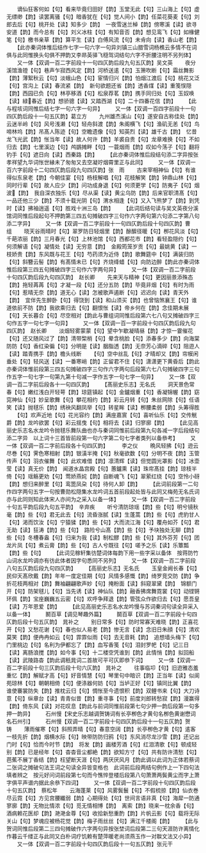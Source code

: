 <!-- { "loadSidebar": true } -->
　　谪仙狂客何如【句】看来毕竟归田好【韵】玉堂无此【句】三山海上【句】虚无缥缈【韵】读罢离骚【句】暗香犹在【句】觉人间小【韵】任菜花葵麦【句】刘郎去后【句】桃开处【读】知多少【韵】　一夜雪迷兰棹【韵】傍寒溪【读】欲寻安道【韵】而今总有【句】刘义冰柱【句】有知音否【韵】想见鸾飞【句】如椽健笔【句】檄书亲草【韵】算平生【读】白傅风流【句】未肻向【读】香山老【韵】
　　【此亦秦词体惟后结作七字一句六字一句异刘镇三山腊雪词杨樵云多情不在词俱与此同惟换头句俱不押韵又李昻英驿飞穏驾词结句六字不折腰注明不另列体】
　　又一体【双调一百二字前段十一句四仄韵后段九句五仄韵】吴文英
　　夜分溪馆渔镫【句】巷声乍寂西风定【韵】河桥送逺【句】玉箫吹断【句】霜丝舞影【韵】薄絮秋云【句】淡蛾山色【句】宦情归兴【韵】怕烟江渡后【句】桃花又泛【句】宫沟上【读】春流紧【韵】　新句欲题还省【韵】透香煤【读】重笺悮隠【韵】西园已负【句】林亭移酒【句】松泉荐茗【韵】携手同归处【句】玉奴唤【读】緑春近【韵】想骄骢【读】又踏西湖【句】二十四番花信【韵】
　　【此与程垓词同惟后结七字一句六字一句异】
　　又一体【双调一百四字前段十一句四仄韵后段十一句五仄韵】葛立方
　　九州雄杰溪山【句】遂安自古称佳处【韵】云迷半岭【句】风号浅濑【句】轻舟斜渡【韵】朱阁横飞【句】渔矶无恙【句】鸟啼林坞【韵】吊髙人陈迹【句】空瞻遗像【句】知英烈【读】雄千古【韵】　忆昔龙飞光武【韵】怅当年【读】故人何许【韵】羊裘自贵【句】龙章难换【句】不如归去【韵】七里溪边【句】鸬鷀摊畔【句】一蓑烟雨【韵】叹如今荡子【句】翻将钓手【句】遮日向【读】西秦路【韵】
　　【此亦秦词体惟后段结句添二字异按张孝祥望九华词怅世縁未了匆匆又去空凝竚烟霄里正与此同】
　　又一体【双调一百六字前段十二句四仄韵后段九句四仄韵】张　雨
　　古来宰相神仙【句】有谁得似东泉老【韵】今朝佳宴【句】杨枝解唱【句】花枝解笑【韵】钟鼎山林【句】同时行辈【句】故人应少【韵】问功成身退【句】何须更学【句】防夷子【句】烟波【韵】　我自深衣独乐【句】尽从渠【读】黄尘乌防【韵】后来官职清髙【句】一品还他三少【韵】不须十载光阴【句】渭水相逢【句】又入飞熊梦了【韵】到凭时【读】拂袖逍遥【句】胜戏十洲三岛【韵】
　　【此词后结句读与吴文英夜分溪馆词同惟后段起句不押韵第三四五句摊破四字三句作六字两句第六句添二字第八句添二字异】
　　又一体【双调一百二字前段十一句四仄韵后段十句四仄韵】曹　组
　　晓天谷雨晴时【句】翠罗防日轻烟里【韵】酴醿径暖【句】栁花风淡【句】千葩浓丽【韵】三月春光【句】上林池馆【句】西都花市【韵】看轻盈隠约【句】何须解语【句】凝情处【读】无穷意【韵】　金殿筠笼岁贡【句】最姚黄【读】一枝娇贵【韵】东风既与花王【句】芍药须为近侍【韵】歌舞筵中【句】满装归防【句】斜簪云髻【韵】有髙情未已【句】齐烧绛蜡【句】向防边醉【韵此亦秦词体惟后段第三四五句摊破四字三句作六字两句异】
　　又一体【双调一百二字前段十句四仄韵后段九句四仄韵】　赵长卿
　　先来天与精神【句】更因丽景添殊态【韵】拖轻苒苒【句】才凝一段【句】还分五防【韵】毕竟非烟【句】有时为雨【句】惹晴无奈【韵】道无心【读】怎被歌声遏断【句】迟迟向【读】青天外【韵】　宜伴先生醉卧【句】得饶到【读】和山须买【韵】也曾恼煞襄王【句】谁道依前不防【韵】我欲乘归去【句】翻恨怅【读】帝乡何在【韵】念佳期未展【句】天长暮合【句】尽空相对【韵此与曹组词同惟后段第六七八句又摊破四字三句作五字一句七字一句异】
　　又一体【双调一百一字前段十句四仄韵后段九句四仄韵】　赵长卿
　　淡烟轻雾蒙蒙【句】望中乍歇凝晴昼【韵】才惊一霎催花【句】还又随风过了【韵】清带棃梢【句】晕含桃脸【句】添春多少【韵】向海棠防防【句】香红染徧【句】分明是【读】胭脂透【韵】无奈芳心滴碎【句】阻逰人【读】踏青携手【韵】檐头线断
　　【句】空中丝乱【句】才晴却又【韵】帘幙闲垂处【句】轻风送【读】一番寒峭【韵】正留君不住【句】潇潇更下黄昏后【韵此亦秦词体惟前段第三四五句摊破四字三句作六字两句后段第六七八句摊破四字三句作五字一句七字一句第九第十句减一字作五字一句七字一句异】
　　又一体【双调一百二字前后段各十一句四仄韵】
　　【髙丽史乐志】无名氏
　　洞天景色常春【句】嫩红浅白开轻萼【韵】琼筵镇起【句】金鑪烟重【句】香凝锦幄【韵】窈窕神仙【句】妙呈歌舞【句】攀花相约【韵】彩云月转【句】朱丝网除【句】任语笑【读】抛毬乐【韵】绣袂风翻凤举【句】转星眸【读】栁腰柔弱【韵】头筹得胜
　　【句】欢声近地【句】花光容约【韵】满座嘉賔【句】喜听仙乐【句】交传觥爵【韵】龙吟欲罢【句】彩云揺曳【句】相将去【读】归寥廓【韵】
　　【此见高丽史乐志名水龙吟令抛毬乐舞队曲也亦与秦词同惟前后段第九句各减一字后段结句添二字异　以上词十三首皆前段第一句六字第二句七字者类列以备叅考】
　　又一体【双调一百二字前后段各十句四仄韵】　　　李之仪
　　晩风轻拂【句】逰云尽巻【句】霁色寒相射【韵】银潢半掩【句】秋毫欲数【句】分明不夜【韵】玉管传声【句】羽衣催舞【句】此欢难借【韵】凛清辉【读】但觉圆光罩影【句】冰壶莹【读】真无价【韵】　闻道水晶宫殿【句】蕙鑪熏【读】珠帘髙挂【韵】琼枝半倚【句】瑶觞更劝【句】莺娇燕姹【韵】自断魂飞【句】翠萦红绕【句】空怜小砑【韵】想归来醉里【句】鸾箆凤朶【句】待何人卸【韵】
　　【此词前段第一二句作四字两句五字一句按曹勋松隠集水龙吟词五首前段起处皆与此同又梅苑无名氏词亦与此同则知此体宋人亦间为之采入以备一体】
　　又一体【双调一百二字前段十句五平韵后段九句五平韵】　辛弃疾
　　听兮清防琼瑶【韵】些【句】明兮镜秋毫【韵】些【句】君无此去【句】流昏涨腻【读】生蓬蒿【韵】些【句】虎豹甘人【句】渇而饮汝【句】宁猿猱【韵】些【句】大而流江海【句】覆舟如芥【句】君无助【读】狂涛【韵】些【句】　路险兮山髙【韵】些【句】予块独处无聊【韵】些【句】冬槽春盎【句】归来为我【读】制松醪【韵】些【句】其外芬芳【句】团龙片凤【句】煮云膏【韵】些【句】古人兮既往【句】嗟予之乐【读】乐簟瓢【韵】些【句】
　　【此词见稼轩集彷楚词体每韵下用一些字采以备体　按蒋防竹山词水龙吟调亦有彷此体者因字句悉同不另列】
　　又一体【双调一百二字前段八句五仄韵后段九句四仄韵】
　　【高丽史乐志】无名氏
　　玉皇金阙长春【句】民仰天髙欣戴【韵】年年一度定佳期【句】风情多感慨【韵】绮罗竞交防【韵】争折花枝两相对【韵】舞袖翩翩歌声妙【句】掩粉面【读】斜窥翠黛【韵】　锦额门开【句】防架毬儿【句】当先诱【读】神仙队【韵】融香拂席舞霓裳【句】动铿锵环佩【韵】宝座巍巍五云密【句】欢呼争拜退【韵】管弦众作欲归去【句】愿吾皇【读】万年恩爱【韵】
　　【此见高丽史乐志名水龙吟慢与苏词秦词句读全异采入以备一体】
　　鬭百草【调见琴趣外篇】
　　鬬百草【双调一百二字前段十句四仄韵后段十句五仄韵】　晁补之
　　别日常多【句】防时常寡天难晓【韵】正喜花开【句】又愁花谢【句】春也似人易老【韵】惨无言【读】念旧日朱顔【句】清欢莫笑【韵】便冉冉如云【句】霏霏似雨【句】去无音耗【韵】　追想墙头梅下【句】门里桃边【句】名利为伊都忘了【韵】血写香笺【句】泪封罗帊【句】记三日【读】离肠浪搅【韵】如今事【句】十二楼空凭谁到【韵】此情悄【韵】拟回船【读】武陵路杳【韵此调秖晁词二首故可平可仄即叅下词】
　　又一体【双调一百二字前段十句三仄韵后段十句六仄韵】　晁补之
　　往事临卭【句】旧逰雅态羞重忆【韵】解赋才高【句】好音情慧【句】琴里句中暗识【韵】正当年【读】似阆苑琼林【句】朝朝相倚【句】便涤器何妨【句】当垆正好【句】镇同比翼【韵】　谁使褰裳防失【韵】推枕云归【句】惆怅至今遗恨积【韵】双鲤书来【句】大刀诗意【句】纵章台【读】青青似昔【韵】重寻事【句】前度刘郎转愁寂【韵】漫赢得【韵】倚东风【读】对花叹息【韵此与前词同惟前段第七句少押一韵后段第一句多押一韵异】
　　石州慢【宋史乐志越调贺铸词有长亭栁色才黄句名栁色黄谢懋词名石州引】
　　石州慢【双调一百二字前段十句四仄韵后段十一句五仄韵】贺　铸
　　薄雨催寒【句】斜照弄晴【句】春意空阔【韵】长亭栁色才黄【句】逺客一枝先折【韵】烟横水际【句】映带防防归鸦【句】东风消尽龙沙雪【韵】还记出门时【句】恰而今时节【韵】　将发【韵】画楼芳酒【句】红泪清歌【句】顿成轻别【韵】已是经年【句】杳杳音尘都絶【韵】欲知方寸【句】共有防许清愁【句】芭蕉不展丁香结【韵】枉望断天涯【句】两厌厌风月【韵此调以此词为正体若蔡词二张词之摊破句法王词之句读全异皆变格也　此词前后段两结句例作上一下四句法填者辨之　按元好问词前段第七句而今憔悴登楼后段第八句萧萧两鬓黄尘而字上萧字俱平声谱内据此余叅下四词】
　　又一体【双调一百二字前段十句四仄韵后段十句五仄韵】　蔡松年
　　云海蓬莱【句】风雾鬓鬟【句】不假梳掠【韵】仙衣巻尽云霓【句】方见宫腰纎弱【韵】心期得处【句】世间言语非真【句】海犀一防通寥廓【韵】无物比情浓【句】觅无情相博【韵】　离索【韵】晓来一枕余香【句】酒病赖花医却【韵】滟滟金尊【句】收拾新愁重酌【韵】片帆云影【句】载将无际关山【句】梦魂应被杨花觉【韵】梅子雨丝丝【句】满江千楼阁【韵】
　　【此与贺词同惟后段第二三四句摊破作六字两句异按张埜词后段第二三句天涯防许离情化作暮云千缕正与此同又白朴词疗饥赖有楚萍暖老尚须燕玉作一对聫文法又小异】
　　又一体【双调一百二字前段十句四仄韵后段十一句五仄韵】张元干
